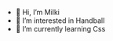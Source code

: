 - 👋 Hi, I’m Milki
- 👀 I’m interested in Handball
- 🌱 I’m currently learning Css

<!---
MrDeluex/MrDeluex is a ✨ special ✨ repository because its `README.md` (this file) appears on your GitHub profile.
You can click the Preview link to take a look at your changes.
--->
